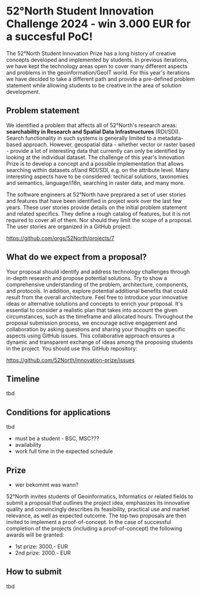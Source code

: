 # 52°North Student Innovation Challenge 2024 - win 3.000 EUR for a succesful PoC!

The 52°North Student Innovation Prize has a long history of creative concepts
developed and implemented by students. In previous iterations, we have kept the technology
areas open to cover many different aspects and problems in the geoinformation/GeoIT world. 
For this year's iterations we have decided to take a different path and provide
a pre-defined problem statement while allowing students to be creative in the area
of solution development.

## Problem statement

We identified a problem that affects all of 52°North's research areas: **searchability in
Research and Spatial Data Infrastructures** (RDI/SDI). Search functionality in such systems
is generally limited to a metadata-based approach. However, geospatial data - whether vector or raster based -
provide a lot of interesting data that currently can only be identified by
looking at the individual dataset. The challenge of this year's Innovation Prize is to
develop a concept and a possible implementation that allows searching within datasets of/and RDI/SDI, 
e.g. on the attribute level. Many interesting aspects have to be considered: techical solutions, taxonomies and semantics, language/i18n, searching in raster data,
and many more.

The software engineers at 52°North have preprared a set of user stories and features that
have been identified in project work over the last few years. These user stories provide
details on the initial problem statement and related specifics. They define a rough
catalog of features, but it is not required to cover all of them. Nor should they
limit the scope of a proposal. The user stories are organized in a GitHub project:

https://github.com/orgs/52North/projects/7

## What do we expect from a proposal?

Your proposal should identify and address technology challenges through
in-depth research and propose potential solutions. Try to show a comprehensive
understanding of the problem, architecture, components, and protocols. In addition, explore potential
additional benefits that could result from the overall architecture. Feel free to introduce your
innovative ideas or alternative solutions and concepts to enrich your proposal. It's essential
to consider a realistic plan that takes into account the given circumstances, such as the timeframe
and allocated hours. Throughout the proposal submission process, we encourage active engagement
and collaboration by asking questions and sharing your thoughts on specific aspects using
GitHub issues. This collaborative approach ensures a dynamic and transparent exchange of ideas
among the proposing students in the project. You should use this GitHub repository:

https://github.com/52North/innovation-prize/issues

## Timeline

tbd

## Conditions for applications

tbd

* must be a student - BSC, MSC???
* availability
* work full time in the expected schedule

## Prize

* wer bekommt was wann?

52°North invites students of Geoinformatics, Informatics or related fields to submit a proposal that outlines the project idea, emphasizes its innovative quality and convincingly describes its feasibility, practical use and market relevance, as well as expected outcome. 
The top two proposals are then invited to implement a proof-of-concept. In the case of successful completion of the projects (including a proof-of-concept) the following awards will be granted:
* 1st prize: 3000,- EUR
* 2nd prize: 2000.- EUR


## How to submit

tbd
